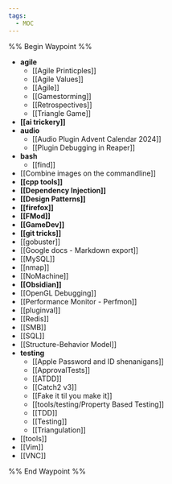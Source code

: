 ```yaml
---
tags:
  - MOC
---
```


%% Begin Waypoint %%
- **agile**
	- [[Agile Printicples]]
	- [[Agile Values]]
	- [[Agile]]
	- [[Gamestorming]]
	- [[Retrospectives]]
	- [[Triangle Game]]
- **[[ai trickery]]**
- **audio**
	- [[Audio Plugin Advent Calendar 2024]]
	- [[Plugin Debugging in Reaper]]
- **bash**
	- [[find]]
- [[Combine images on the commandline]]
- **[[cpp tools]]**
- **[[Dependency Injection]]**
- **[[Design Patterns]]**
- **[[firefox]]**
- **[[FMod]]**
- **[[GameDev]]**
- **[[git tricks]]**
- [[gobuster]]
- [[Google docs - Markdown export]]
- [[MySQL]]
- [[nmap]]
- [[NoMachine]]
- **[[Obsidian]]**
- [[OpenGL Debugging]]
- [[Performance Monitor - Perfmon]]
- [[pluginval]]
- [[Redis]]
- [[SMB]]
- [[SQL]]
- [[Structure-Behavior Model]]
- **testing**
	- [[Apple Password and ID shenanigans]]
	- [[ApprovalTests]]
	- [[ATDD]]
	- [[Catch2 v3]]
	- [[Fake it til you make it]]
	- [[tools/testing/Property Based Testing]]
	- [[TDD]]
	- [[Testing]]
	- [[Triangulation]]
- [[tools]]
- [[Vim]]
- [[VNC]]

%% End Waypoint %%
